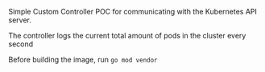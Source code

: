 Simple Custom Controller POC for communicating with the Kubernetes API server.

The controller logs the current total amount of pods in the cluster every second

Before building the image, run ```go mod vendor```
